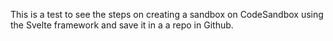 This is a test to see the steps on creating a sandbox on CodeSandbox using the Svelte framework and save it in a a repo in Github.
